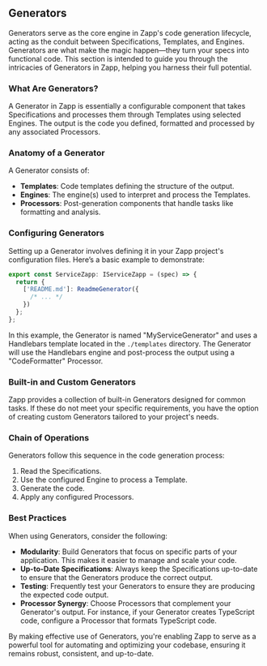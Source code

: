 ## Generators

Generators serve as the core engine in Zapp's code generation lifecycle, acting as the conduit between Specifications, Templates, and Engines. Generators are what make the magic happen—they turn your specs into functional code. This section is intended to guide you through the intricacies of Generators in Zapp, helping you harness their full potential.

### What Are Generators?

A Generator in Zapp is essentially a configurable component that takes Specifications and processes them through Templates using selected Engines. The output is the code you defined, formatted and processed by any associated Processors.

### Anatomy of a Generator

A Generator consists of:

- **Templates**: Code templates defining the structure of the output.
- **Engines**: The engine(s) used to interpret and process the Templates.
- **Processors**: Post-generation components that handle tasks like formatting and analysis.

### Configuring Generators

Setting up a Generator involves defining it in your Zapp project's configuration files. Here’s a basic example to demonstrate:

```ts
export const ServiceZapp: IServiceZapp = (spec) => {
  return {
    ['README.md']: ReadmeGenerator({
      /* ... */
    })
  };
};
```

In this example, the Generator is named "MyServiceGenerator" and uses a Handlebars template located in the `./templates` directory. The Generator will use the Handlebars engine and post-process the output using a "CodeFormatter" Processor.

### Built-in and Custom Generators

Zapp provides a collection of built-in Generators designed for common tasks. If these do not meet your specific requirements, you have the option of creating custom Generators tailored to your project's needs.

### Chain of Operations

Generators follow this sequence in the code generation process:

1. Read the Specifications.
2. Use the configured Engine to process a Template.
3. Generate the code.
4. Apply any configured Processors.

### Best Practices

When using Generators, consider the following:

- **Modularity**: Build Generators that focus on specific parts of your application. This makes it easier to manage and scale your code.
- **Up-to-Date Specifications**: Always keep the Specifications up-to-date to ensure that the Generators produce the correct output.
- **Testing**: Frequently test your Generators to ensure they are producing the expected code output.
- **Processor Synergy**: Choose Processors that complement your Generator's output. For instance, if your Generator creates TypeScript code, configure a Processor that formats TypeScript code.

By making effective use of Generators, you're enabling Zapp to serve as a powerful tool for automating and optimizing your codebase, ensuring it remains robust, consistent, and up-to-date.
